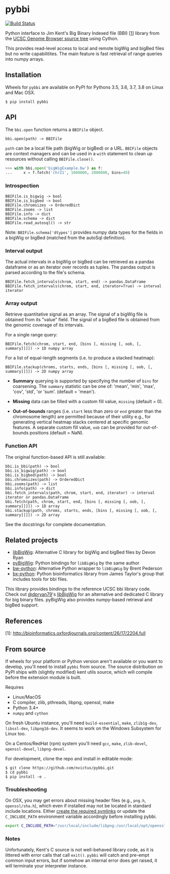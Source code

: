 # pybbi #

[![Build Status](https://travis-ci.org/nvictus/pybbi.svg?branch=master)](https://travis-ci.org/nvictus/pybbi)

Python interface to Jim Kent's Big Binary Indexed file (BBI) \[[1](#ref1)\] library from the [UCSC Genome Browser source tree](https://github.com/ucscGenomeBrowser/kent) using Cython.

This provides read-level access to local and remote bigWig and bigBed files but no write capabilitites. The main feature is fast retrieval of range queries into numpy arrays.


## Installation ##

Wheels for `pybbi` are available on PyPI for Pythons 3.5, 3.6, 3.7, 3.8 on Linux and Mac OSX.

```
$ pip install pybbi
```

## API ##

The `bbi.open` function returns a `BBIFile` object.

```
bbi.open(path) -> BBIFile
```

`path` can be a local file path (bigWig or bigBed) or a URL. `BBIFile` objects are context managers and can be used in a `with` statement to clean up resources without calling `BBIFile.close()`.

```python
>>> with bbi.open('bigWigExample.bw') as f:
...     x = f.fetch('chr21', 1000000, 2000000, bins=40)
```

### Introspection

```
BBIFile.is_bigwig -> bool
BBIFile.is_bigbed -> bool
BBIFile.chromsizes -> OrderedDict
BBIFile.zooms -> list
BBIFile.info -> dict
BBIFile.schema -> dict
BBIFile.read_autosql() -> str
```

Note: `BBIFile.schema['dtypes']` provides numpy data types for the fields in a bigWig or bigBed (matched from the autoSql definition).


### Interval output

The actual intervals in a bigWig or bigBed can be retrieved as a pandas dataframe or as an iterator over records as tuples. The pandas output is parsed according to the file's schema.

```
BBIFile.fetch_intervals(chrom, start, end) -> pandas.DataFrame
BBIFile.fetch_intervals(chrom, start, end, iterator=True) -> interval iterator
```

### Array output

Retrieve quantitative signal as an array. The signal of a bigWig file is obtained from its "value" field. The signal of a bigBed file is obtained from the genomic coverage of its intervals.

For a single range query:
```
BBIFile.fetch(chrom, start, end, [bins [, missing [, oob, [, summary]]]]) -> 1D numpy array
```

For a list of equal-length segments (i.e. to produce a stacked heatmap):
```
BBIFile.stackup(chroms, starts, ends, [bins [, missing [, oob, [, summary]]]]) -> 2D numpy array
```

* **Summary** querying is supported by specifying the number of `bins` for coarsening. The `summary` statistic can be one of: 'mean', 'min', 'max', 'cov', 'std', 'or 'sum'. (default = 'mean').

* **Missing** data can be filled with a custom fill value, `missing` (default = 0). 

* **Out-of-bounds** ranges (i.e. `start` less than zero or `end` greater than the chromosome length) are permitted because of their utility e.g., for generating vertical heatmap stacks centered at specific genomic features. A separate custom fill value, `oob` can be provided for out-of-bounds positions (default = NaN).

### Function API

The original function-based API is still available:

```
bbi.is_bbi(path) -> bool
bbi.is_bigwig(path) -> bool
bbi.is_bigbed(path) -> bool
bbi.chromsizes(path) -> OrderedDict
bbi.zooms(path) -> list
bbi.info(path) -> dict
bbi.fetch_intervals(path, chrom, start, end, iterator) -> interval iterator or pandas.DataFrame
bbi.fetch(path, chrom, start, end, [bins [, missing [, oob, [, summary]]]]) -> 1D array
bbi.stackup(path, chroms, starts, ends, [bins [, missing [, oob, [, summary]]]]) -> 2D array
```

See the docstrings for complete documentation.

## Related projects ##

- [libBigWig](https://github.com/dpryan79/libBigWig): Alternative C library for bigWig and bigBed files by Devon Ryan
- [pyBigWig](https://github.com/dpryan79/pyBigWig): Python bindings for `libBigWig` by the same author
- [bw-python](https://github.com/brentp/bw-python): Alternative Python wrapper to `libBigWig` by Brent Pederson
- [bx-python](https://github.com/bxlab/bx-python): Python bioinformatics library from James Taylor's group that includes tools for bbi files.

This library provides bindings to the reference UCSC bbi library code. Check out [@dpryan79](https://github.com/dpryan79)'s [libBigWig](https://github.com/dpryan79/libBigWig) for an alternative and dedicated C library for big binary files. pyBigWig also provides numpy-based retrieval and bigBed support.

## References ##

<a id="ref1">[1]</a>: http://bioinformatics.oxfordjournals.org/content/26/17/2204.full

## From source ##

If wheels for your platform or Python version aren't available or you want to develop, you'll need to install `pybbi` from source. The source distribution on PyPI ships with (slightly modified) kent utils source, which will compile before the extension module is built.

Requires
- Linux/MacOS
- C compiler, zlib, pthreads, libpng, openssl, make
- Python 3.4+
- `numpy` and `cython`

On fresh Ubuntu instance, you'll need `build-essential`, `make`, `zlib1g-dev`, `libssl-dev`, `libpng16-dev`. It seems to work on the Windows Subsystem for Linux too.

On a Centos/RedHat (rpm) system you'll need `gcc`, `make`, `zlib-devel`, `openssl-devel`, `libpng-devel`.

For development, clone the repo and install in editable mode:

```
$ git clone https://github.com/nvictus/pybbi.git
$ cd pybbi
$ pip install -e .
```

### Troubleshooting

On OSX, you may get errors about missing header files (e.g., `png.h`, `openssl/sha.h`), which even if installed may not be located in standard include locations. Either [create the required symlinks](https://www.anintegratedworld.com/mac-osx-fatal-error-opensslsha-h-file-not-found/) or update the `C_INCLUDE_PATH` environment variable accordingly before installing pybbi.

```bash
export C_INCLUDE_PATH="/usr/local/include/libpng:/usr/local/opt/openssl/include:$C_INCLUDE_PATH"
```

### Notes

Unfortunately, Kent's C source is not well-behaved library code, as it is littered with error calls that call `exit()`. `pybbi` will catch and pre-empt common input errors, but if somehow an internal error does get raised, it will terminate your interpreter instance.
